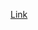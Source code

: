 [Link](https://machinelearningmastery.com/principles-of-reinforcement-learning-an-introduction-with-python/)

